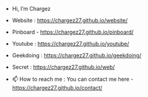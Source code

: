- Hi, I’m Chargez
- Website : https://chargez27.github.io/website/
- Pinboard - https://chargez27.github.io/pinboard/
- Youtube : https://chargez27.github.io/youtube/
- Geekdoing : https://chargez27.github.io/geekdoing/
- Secret : https://chargez27.github.io/web/
 
- 📫 How to reach me : You can contact me here - https://chargez27.github.io/contact/
 

<!---
Chargez27/Chargez27 is a ✨ special ✨ repository because its `README.md` (this file) appears on your GitHub profile.
You can click the Preview link to take a look at your changes.
--->
